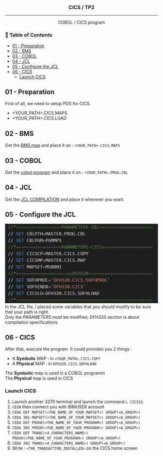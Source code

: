 

<h3 align="center">CICS / TP2</h3>


---

<p align="center"> COBOL / CICS program
    <br> 
</p>

<h3> 📝 Table of Contents</h3>

- [01 - Preparation ](#01---preparation-)
- [02 - BMS ](#02---bms-)
- [03 - COBOL ](#03---cobol-)
- [04 - JCL ](#04---jcl-)
- [05 - Configure the JCL ](#05---configure-the-jcl-)
- [06 - CICS ](#06---cics-)
  - [Launch CICS](#launch-cics)

## 01 - Preparation <a name = "01"></a>

First of all, we need to setup PDS for CICS.  
- <YOUR_PATH>.CICS.MAPS
- <YOUR_PATH>.CICS.LOAD

## 02 - BMS <a name="02"></a>

Get the [BMS map](map_bms) and place it on : ```<YOUR_PATH>.CICS.MAPS```

## 03 - COBOL <a name="03"></a>

Get the [cobol program](cobol.cbl) and place it on : ```<YOUR_PATH>.PROG.CBL```


## 04 - JCL <a name="04"></a>

Get the [JCL COMPILATION](compilation.jcl) and place it wherever you want.

## 05 - Configure the JCL <a name="05"></a>

<img src="../com/jcl-param-tp2.png"/>  <br>
In the JCL file, I placed some variables that you should modify to be sure that your path is right.  
Only the PARAMETERS must be modified, DFH320 section is about compilation specifications.

## 06 - CICS <a name="06"></a>

After that, execute the program. It could provides you 2 things :
- A **Symbolic** MAP : in ```<YOUR_PATH>.CICS.COPY```
- A **Physical** MAP : in ```DFH320.CICS.SDFHLOAD```

The **Symbolic** map is used in a COBOL programm  
The **Physical** map is used in CICS

### Launch CICS

1. Launch another 3270 terminal and launch the command ```L CICS32```.  
2. ```CESN``` then connect you with IBMUSER account
3. ```CEDA DEF MAPSET(<THE_NAME_OF_YOUR_MAPSET>) GROUP(<A_GROUP>)```
4. ```CEDA INS MAPSET(<THE_NAME_OF_YOUR_MAPSET>) GROUP(<A_GROUP>)```
5. ```CEDA DEF PROGR(<THE_NAME_OF_YOUR_PROGRAM>) GROUP(<A_GROUP>)```
6. ```CEDA INS PROGR(<THE_NAME_OF_YOUR_PROGRAM>) GROUP(<A_GROUP>)```
7. ```CEDA DEF TRANS(<4_CHARACTERS_NAME>) PROGR(<THE_NAME_OF_YOUR_PROGRAM>) GROUP(<A_GROUP>)```
8. ```CEDA INS TRANS(<4_CHARACTERS_NAME>) GROUP(<A_GROUP>)```
9.  Write : ```<THE_TRANSACTION_INSTALLED>``` on the CICS home screen